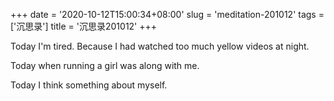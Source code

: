 +++
date = '2020-10-12T15:00:34+08:00'
slug = 'meditation-201012'
tags = ['沉思录']
title = '沉思录201012'
+++

Today I'm tired. Because I had watched too much yellow videos at night.

Today when running a girl was along with me.

Today I think something about myself.

